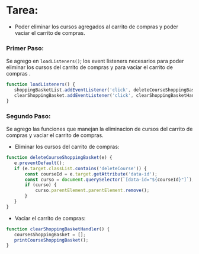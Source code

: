 # Tarea:
 
 - Poder eliminar los cursos agregados  al carrito de compras y poder vaciar el carrito de compras.

 ### Primer Paso:
 
  Se agrego en `loadListeners()`; los event listeners necesarios para poder eliminar los cursos del carrito de compras y para vaciar el carrito de compras .

 ```javascript
function loadListeners() {
    shoppingBasketList.addEventListener('click', deleteCourseShoppingBasket); 
    clearShoppingBasket.addEventListener('click', clearShoppingBasketHandler);
} 
 ```

 ### Segundo Paso:
 
 Se agrego las funciones que manejan la eliminacion de cursos del carrito de compras y vaciar el carrito de compras.


- Eliminar los cursos del carrito de compras:

 ```javascript
function deleteCourseShoppingBasket(e) {
    e.preventDefault();
    if (e.target.classList.contains('deleteCourse')) {
        const courseId = e.target.getAttribute('data-id');
        const curso = document.querySelector(`[data-id="${courseId}"]`);
        if (curso) {
            curso.parentElement.parentElement.remove();
        }
    }
}
 ```

- Vaciar el carrito de compras:

 ```javascript
function clearShoppingBasketHandler() {
    coursesShoppingBasket = [];
    printCourseShoppingBasket();
}

 ```